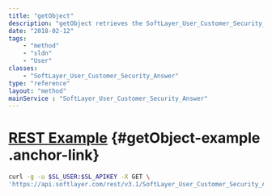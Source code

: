 ```yaml
---
title: "getObject"
description: "getObject retrieves the SoftLayer_User_Customer_Security_Answer object whose ID number corresponds to the ID number of the init parameter passed to the SoftLayer_User_Customer_Security_Answer service. "
date: "2018-02-12"
tags:
    - "method"
    - "sldn"
    - "User"
classes:
    - "SoftLayer_User_Customer_Security_Answer"
type: "reference"
layout: "method"
mainService : "SoftLayer_User_Customer_Security_Answer"
---
```


# [REST Example](#getObject-example) <a href="/article/rest/"><i class="fas fa-question"></i></a> {#getObject-example .anchor-link} 
```bash
curl -g -u $SL_USER:$SL_APIKEY -X GET \
'https://api.softlayer.com/rest/v3.1/SoftLayer_User_Customer_Security_Answer/{SoftLayer_User_Customer_Security_AnswerID}/getObject'
```
